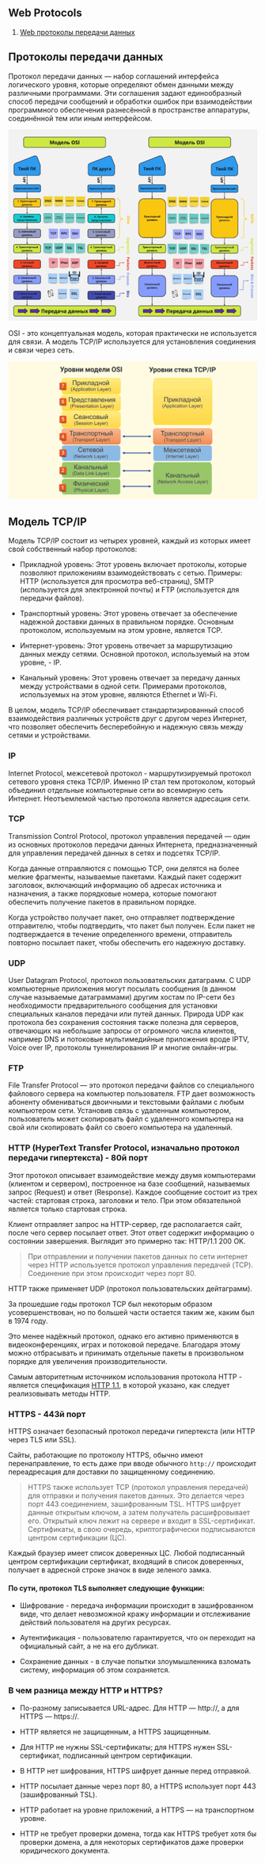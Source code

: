 ## Web Protocols

1. [Web протоколы передачи данных](https://github.com/sashakid/ios-guide/blob/master/Main/11_networking.md#протоколы-передачи-данных)

## Протоколы передачи данных

Протокол передачи данных — набор соглашений интерфейса логического уровня, которые определяют обмен данными между различными программами. Эти соглашения задают единообразный способ передачи сообщений и обработки ошибок при взаимодействии программного обеспечения разнесённой в пространстве аппаратуры, соединённой тем или иным интерфейсом.

![TCP/IP/OSI](https://github.com/eldaroid/pictures/blob/master/iOSWiki/ComputerScience/TCP:IP:OSI.jpg?raw=true)

OSI - это концептуальная модель, которая практически не используется для связи. А модель TCP/IP используется для установления соединения и связи через сеть.

![Open Source Interconnect (OSI)](https://github.com/eldaroid/pictures/blob/master/iOSWiki/ComputerScience/OSI.png?raw=true)

## Модель TCP/IP

Модель TCP/IP состоит из четырех уровней, каждый из которых имеет свой собственный набор протоколов:

* Прикладной уровень: Этот уровень включает протоколы, которые позволяют приложениям взаимодействовать с сетью. Примеры: HTTP (используется для просмотра веб-страниц), SMTP (используется для электронной почты) и FTP (используется для передачи файлов).

* Транспортный уровень: Этот уровень отвечает за обеспечение надежной доставки данных в правильном порядке. Основным протоколом, используемым на этом уровне, является TCP.

* Интернет-уровень: Этот уровень отвечает за маршрутизацию данных между сетями. Основной протокол, используемый на этом уровне, - IP.

* Канальный уровень: Этот уровень отвечает за передачу данных между устройствами в одной сети. Примерами протоколов, используемых на этом уровне, являются Ethernet и Wi-Fi.

В целом, модель TCP/IP обеспечивает стандартизированный способ взаимодействия различных устройств друг с другом через Интернет, что позволяет обеспечить бесперебойную и надежную связь между сетями и устройствами.

### IP

Internet Protocol, межсетевой протокол - маршрутизируемый протокол сетевого уровня стека TCP/IP. Именно IP стал тем протоколом, который объединил отдельные компьютерные сети во всемирную сеть Интернет. Неотъемлемой частью протокола является адресация сети.

### TCP

Transmission Control Protocol, протокол управления передачей — один из основных протоколов передачи данных Интернета, предназначенный для управления передачей данных в сетях и подсетях TCP/IP.

Когда данные отправляются с помощью TCP, они делятся на более мелкие фрагменты, называемые пакетами. Каждый пакет содержит заголовок, включающий информацию об адресах источника и назначения, а также порядковые номера, которые помогают обеспечить получение пакетов в правильном порядке.

Когда устройство получает пакет, оно отправляет подтверждение отправителю, чтобы подтвердить, что пакет был получен. Если пакет не подтверждается в течение определенного времени, отправитель повторно посылает пакет, чтобы обеспечить его надежную доставку.

### UDP

User Datagram Protocol, протокол пользовательских датаграмм. С UDP компьютерные приложения могут посылать сообщения (в данном случае называемые датаграммами) другим хостам по IP-сети без необходимости предварительного сообщения для установки специальных каналов передачи или путей данных. Природа UDP как протокола без сохранения состояния также полезна для серверов, отвечающих на небольшие запросы от огромного числа клиентов, например DNS и потоковые мультимедийные приложения вроде IPTV, Voice over IP, протоколы туннелирования IP и многие онлайн-игры.

### FTP

File Transfer Protocol — это протокол передачи файлов со специального файлового сервера на компьютер пользователя. FTP дает возможность абоненту обмениваться двоичными и текстовыми файлами с любым компьютером сети. Установив связь с удаленным компьютером, пользователь может скопировать файл с удаленного компьютера на свой или скопировать файл со своего компьютера на удаленный.


### HTTP (HyperText Transfer Protocol, изначально протокол передачи гипертекста) - 80й порт

Этот протокол описывает взаимодействие между двумя компьютерами (клиентом и сервером), построенное на базе сообщений, называемых запрос (Request) и ответ (Response). Каждое сообщение состоит из трех частей: стартовая строка, заголовки и тело. При этом обязательной является только стартовая строка.

Клиент отправляет запрос на HTTP-сервер, где располагается сайт, после чего сервер посылает ответ. Этот ответ содержит информацию о состоянии завершения. Выглядит это примерно так: HTTP/1.1 200 OK. 

> При отправлении и получении пакетов данных по сети интернет через HTTP используется протокол управления передачей (TCP). Соединение при этом происходит через порт 80. 

HTTP также применяет UDP (протокол пользовательских дейтаграмм). 

За прошедшие годы протокол TCP был некоторым образом усовершенствован, но по большей части остается таким же, каким был в 1974 году. 

Это менее надёжный протокол, однако его активно применяются в видеоконференциях, играх и потоковой передаче. Благодаря этому можно отбрасывать и принимать отдельные пакеты в произвольном порядке для увеличения производительности.

Самым авторитетным источником использования протокола HTTP - является спецификация [HTTP 1.1](https://www.opennet.ru/docs/RUS/http11/), в которой указано, как следует реализовывать методы HTTP. 

### HTTPS - 443й порт

HTTPS означает безопасный протокол передачи гипертекста (или HTTP через TLS или SSL). 

Сайты, работающие по протоколу HTTPS, обычно имеют перенаправление, то есть даже при вводе обычного `http://` происходит переадресация для доставки по защищенному соединению. 

> HTTPS также использует TCP (протокол управления передачей) для отправки и получения пакетов данных. Это делается через порт 443 соединением, зашифрованным TSL. HTTPS шифрует данные открытым ключом, а затем получатель расшифровывает его. Открытый ключ лежит на сервере и входит в SSL-сертификат. Сертификаты, в свою очередь, криптографически подписываются центром сертификации (ЦС).

Каждый браузер имеет список доверенных ЦС. Любой подписанный центром сертификации сертификат, входящий в список доверенных, получает в адресной строке значок в виде зеленого замка.

#### По сути, протокол TLS выполняет следующие функции:

* Шифрование - передача информации происходит в зашифрованном виде, что делает невозможной кражу информации и отслеживание действий пользователя на других ресурсах.

* Аутентификация - пользователю гарантируется, что он переходит на официальный сайт, а не на его дубликат.

* Сохранение данных - в случае попытки злоумышленника взломать систему, информация об этом сохраняется.

### В чем разница между HTTP и HTTPS?

* По-разному записывается URL-адрес. Для HTTP — http://, а для HTTPS — https://.

* HTTP является не защищенным, а HTTPS защищенным.

* Для HTTP не нужны SSL-сертификаты; для HTTPS нужен SSL-сертификат, подписанный центром сертификации.

* В HTTP нет шифрования, HTTPS шифрует данные перед отправкой.

* HTTP посылает данные через порт 80, а HTTPS использует порт 443 (зашифрованный TSL).

* HTTP работает на уровне приложений, а HTTPS — на транспортном уровне.

* HTTP не требует проверки домена, тогда как HTTPS требует хотя бы проверки домена, а для некоторых сертификатов даже проверки юридического документа.







